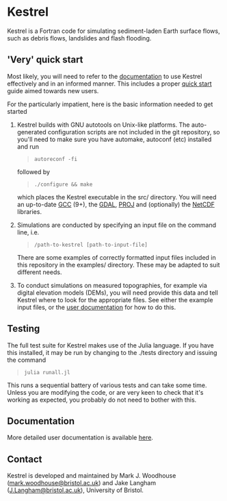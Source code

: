 # Kestrel #

Kestrel is a Fortran code for simulating sediment-laden Earth surface flows,
such as debris flows, landslides and flash flooding.

## 'Very' quick start ##

Most likely, you will need to refer to the
[documentation](https://kestrel-unibristol.readthedocs.io/en/latest/index.html)
to use Kestrel effectively and in an informed manner. This includes a proper
[quick start](https://kestrel-unibristol.readthedocs.io/en/latest/quickstart.html)
guide aimed towards new users.

For the particularly impatient, here is the basic information needed to get
started

1. Kestrel builds with GNU autotools on Unix-like platforms. The auto-generated
   configuration scripts are not included in the git repository, so you'll need
   to make sure you have automake, autoconf (etc) installed and run

   > `autoreconf -fi`

   followed by

   > `./configure && make`

   which places the Kestrel executable in the src/ directory. You will need an
   up-to-date [GCC](https://gcc.gnu.org/) (9+), the [GDAL](https://gdal.org/),
   [PROJ](https://proj.org) and (optionally) the
   [NetCDF](https://www.unidata.ucar.edu/software/netcdf/) libraries.

3. Simulations are conducted by specifying an input file on the command line,
   i.e.

   > `/path-to-kestrel [path-to-input-file]`

   There are some examples of correctly formatted input files included in this
   repository in the examples/ directory. These may be adapted to suit different
   needs.

4. To conduct simulations on measured topographies, for example via digital
   elevation models (DEMs), you will need provide this data and tell Kestrel
   where to look for the appropriate files. See either the example input files,
   or the 
   [user documentation](https://kestrel-unibristol.readthedocs.io/en/latest/index.html)
   for how to do this.

## Testing ##

The full test suite for Kestrel makes use of the Julia language. If you have
this installed, it may be run by changing to the ./tests directory and issuing
the command

> `julia runall.jl`

This runs a sequential battery of various tests and can take some time. Unless
you are modifying the code, or are very keen to check that it's working as
expected, you probably do not need to bother with this.

## Documentation ##

More detailed user documentation is available
[here](https://kestrel-unibristol.readthedocs.io/en/latest/index.html).

## Contact ##

Kestrel is developed and maintained by Mark J. Woodhouse
(mark.woodhouse@bristol.ac.uk) and Jake Langham (J.Langham@bristol.ac.uk),
University of Bristol.
